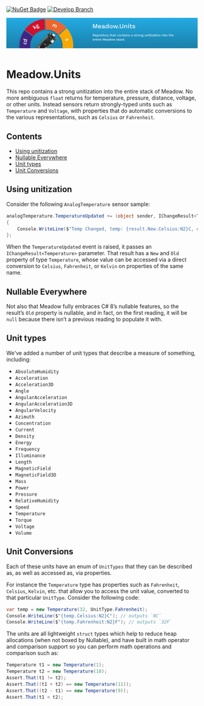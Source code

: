 [![NuGet Badge](https://buildstats.info/nuget/Meadow.Units)](https://www.nuget.org/packages/Meadow.Units)
[![Develop Branch](https://github.com/WildernessLabs/Meadow.Units/actions/workflows/ci-develop-push.yml/badge.svg)](https://github.com/WildernessLabs/Meadow.Units/actions/workflows/ci-develop-push.yml)

<img src="Design/meadow.units.jpg" alt="iot, dotnet, meadow, meadow-units" style="margin-bottom:10px" />

# Meadow.Units

This repo contains a strong unitization into the entire stack of Meadow. No more ambiguous `float` returns for temperature, pressure, distance, voltage, or other units. Instead sensors return strongly-typed units such as `Temperature` and `Voltage`, with properties that do automatic conversions to the various representations, such as `Celsius` or `Fahrenheit`.

## Contents
* [Using unitization](#using-unitization)
* [Nullable Everywhere](#nullable-everywhere)
* [Unit types](#unit-types)
* [Unit Conversions](#unit-conversions)

## Using unitization

Consider the following `AnalogTemperature` sensor sample:

```csharp
analogTemperature.TemperatureUpdated += (object sender, IChangeResult<Temperature> result) => 
{
    Console.WriteLine($"Temp Changed, temp: {result.New.Celsius:N2}C, old: {result.Old?.Celsius:N2}C");
};
```

When the `TemperatureUpdated` event is raised, it passes an `IChangeResult<Temperature>` parameter. That result has a `New` and `Old` property of type `Temperature`, whose value can be accessed via a direct conversion to `Celsius`, `Fahrenheit`, or `Kelvin` on properties of the same name.

## Nullable Everywhere

Not also that Meadow fully embraces C# 8’s nullable features, so the result’s `Old` property is nullable, and in fact, on the first reading, it will be `null` because there isn’t a previous reading to populate it with.

## Unit types

We've added a number of unit types that describe a measure of something, including:

 * `AbsoluteHumidity`
 * `Acceleration`
 * `Acceleration3D`
 * `Angle`
 * `AngularAcceleration`
 * `AngularAcceleration3D`
 * `AngularVelocity`
 * `Azimuth`
 * `Concentration`
 * `Current`
 * `Density`
 * `Energy`
 * `Frequency`
 * `Illuminance`
 * `Length`
 * `MagneticField`
 * `MagneticField3D`
 * `Mass`
 * `Power`
 * `Pressure`
 * `RelativeHumidity`
 * `Speed`
 * `Temperature`
 * `Torque`
 * `Voltage`
 * `Volume`

 ## Unit Conversions

 Each of these units have an enum of `UnitTypes` that they can be described as, as well as accessed as, via properties.

For instance the `Temperature` type has properties such as `Fahrenheit`, `Celsius`, `Kelvin`, etc. that allow you to access the unit value, converted to that particular `UnitType`. Consider the following code:

```csharp
var temp = new Temperature(32, UnitType.Fahrenheit);
Console.WriteLine($"{temp.Celsius:N2}C"); // outputs `0C`
Console.WriteLine($"{temp.Fahrenheit:N2}F"); // outputs `32F`
```

The units are all lightweight `struct` types which help to reduce heap allocations (when not boxed by Nullable), and have built in math operator and comparison support so you can perform math operations and comparison such as:

```csharp
Temperature t1 = new Temperature(1);
Temperature t2 = new Temperature(10);
Assert.That(t1 != t2);
Assert.That((t1 + t2) == new Temperature(11));
Assert.That((t2 - t1) == new Temperature(9));
Assert.That(t1 < t2);
```